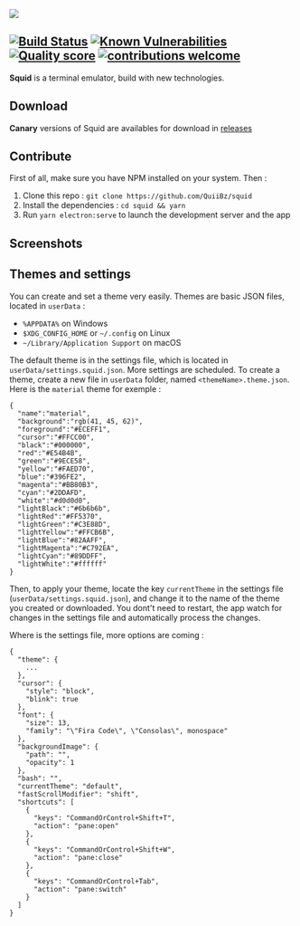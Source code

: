 ![](https://i.imgur.com/gcAGPt1.png)

[![Build Status](https://travis-ci.org/QuiiBz/squid.svg?branch=canary)](https://travis-ci.org/QuiiBz/squid)
[![Known Vulnerabilities](https://snyk.io/test/github/QuiiBz/squid/badge.svg?targetFile=package.json)](https://snyk.io/test/github/QuiiBz/squid?targetFile=package.json)
[![Quality score](https://www.code-inspector.com/project/4175/score/svg)](https://www.code-inspector.com/project/4175/score/svg)
[![contributions welcome](https://img.shields.io/badge/contributions-welcome-brightgreen.svg?style=flat)](https://github.com/QuiiBz/squid/issues)
----

**Squid** is a terminal emulator, build with new technologies.

## Download
**Canary** versions of Squid are availables for download in [releases](https://github.com/QuiiBz/squid/releases)

## Contribute
First of all, make sure you have NPM installed on your system. Then :
1) Clone this repo : `git clone https://github.com/QuiiBz/squid`
2) Install the dependencies : `cd squid && yarn`
3) Run `yarn electron:serve` to launch the development server and the app

## Screenshots

## Themes and settings
You can create and set a theme very easily. Themes are basic JSON files, located in `userData` :
* `%APPDATA%` on Windows
* `$XDG_CONFIG_HOME` or `~/.config` on Linux
* `~/Library/Application Support` on macOS

The default theme is in the settings file, which is located in `userData/settings.squid.json`. More settings are scheduled.
To create a theme, create a new file in `userData` folder, named `<themeName>.theme.json`. Here is the `material` theme for exemple :
```
{
  "name":"material",
  "background":"rgb(41, 45, 62)",
  "foreground":"#ECEFF1",
  "cursor":"#FFCC00",
  "black":"#000000",
  "red":"#E54B4B",
  "green":"#9ECE58",
  "yellow":"#FAED70",
  "blue":"#396FE2",
  "magenta":"#BB80B3",
  "cyan":"#2DDAFD",
  "white":"#d0d0d0",
  "lightBlack":"#6b6b6b",
  "lightRed":"#FF5370",
  "lightGreen":"#C3E88D",
  "lightYellow":"#FFCB6B",
  "lightBlue":"#82AAFF",
  "lightMagenta":"#C792EA",
  "lightCyan":"#89DDFF",
  "lightWhite":"#ffffff"
}
```

Then, to apply your theme, locate the key `currentTheme` in the settings file (`userData/settings.squid.json`), and change it to the name of the theme you created or downloaded. You dont't need to restart, the app watch for changes in the settings file and automatically process the changes.

Where is the settings file, more options are coming :
```
{
  "theme": {
    ...
  },
  "cursor": {
    "style": "block",
    "blink": true
  },
  "font": {
    "size": 13,
    "family": "\"Fira Code\", \"Consolas\", monospace"
  },
  "backgroundImage": {
    "path": "",
    "opacity": 1
  },
  "bash": "",
  "currentTheme": "default",
  "fastScrollModifier": "shift",
  "shortcuts": [
    {
      "keys": "CommandOrControl+Shift+T",
      "action": "pane:open"
    },
    {
      "keys": "CommandOrControl+Shift+W",
      "action": "pane:close"
    },
    {
      "keys": "CommandOrControl+Tab",
      "action": "pane:switch"
    }
  ]
}
```
